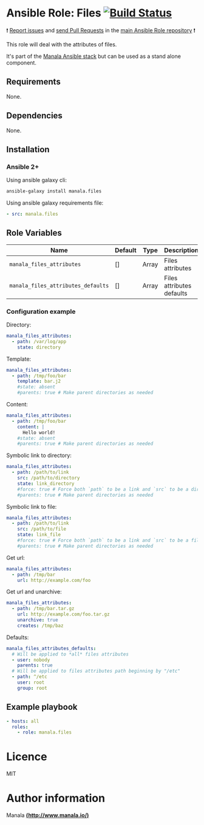 # Ansible Role: Files [![Build Status](https://travis-ci.org/manala/ansible-role-files.svg?branch=master)](https://travis-ci.org/manala/ansible-role-files)

:exclamation: [Report issues](https://github.com/manala/ansible-roles/issues) and [send Pull Requests](https://github.com/manala/ansible-roles/pulls) in the [main Ansible Role repository](https://github.com/manala/ansible-roles) :exclamation:

This role will deal with the attributes of files.

It's part of the [Manala Ansible stack](http://www.manala.io) but can be used as a stand alone component.

## Requirements

None.

## Dependencies

None.

## Installation

### Ansible 2+

Using ansible galaxy cli:

```bash
ansible-galaxy install manala.files
```

Using ansible galaxy requirements file:

```yaml
- src: manala.files
```

## Role Variables

| Name                               | Default | Type   | Description               |
| ---------------------------------- | ------- | ------ | ------------------------- |
| `manala_files_attributes`          | []      | Array  | Files attributes          |
| `manala_files_attributes_defaults` | []      | Array  | Files attributes defaults |

### Configuration example

Directory:
```yaml
manala_files_attributes:
  - path: /var/log/app
    state: directory
```

Template:
```yaml
manala_files_attributes:
  - path: /tmp/foo/bar
    template: bar.j2
    #state: absent
    #parents: true # Make parent directories as needed
```

Content:
```yaml
manala_files_attributes:
  - path: /tmp/foo/bar
    content: |
      Hello world!
    #state: absent
    #parents: true # Make parent directories as needed
```

Symbolic link to directory:
```yaml
manala_files_attributes:
  - path: /path/to/link
    src: /path/to/directory
    state: link_directory
    #force: true # Force both `path` to be a link and `src` to be a directory
    #parents: true # Make parent directories as needed
```

Symbolic link to file:
```yaml
manala_files_attributes:
  - path: /path/to/link
    src: /path/to/file
    state: link_file
    #force: true # Force both `path` to be a link and `src` to be a file
    #parents: true # Make parent directories as needed
```

Get url:
```yaml
manala_files_attributes:
  - path: /tmp/bar
    url: http://example.com/foo
```

Get url and unarchive:
```yaml
manala_files_attributes:
  - path: /tmp/bar.tar.gz
    url: http://example.com/foo.tar.gz
    unarchive: true
    creates: /tmp/baz
```

Defaults:
```yaml
manala_files_attributes_defaults:
  # Will be applied to *all* files attributes
  - user: nobody
    parents: true
  # Will be applied to files attributes path beginning by "/etc"
  - path: ^/etc
    user: root
    group: root
```

## Example playbook

```yaml
- hosts: all
  roles:
    - role: manala.files
```

# Licence

MIT

# Author information

Manala [**(http://www.manala.io/)**](http://www.manala.io)

